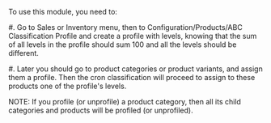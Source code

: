 To use this module, you need to:

#\. Go to Sales or Inventory menu, then to Configuration/Products/ABC
Classification Profile and create a profile with levels, knowing that
the sum of all levels in the profile should sum 100 and all the levels
should be different.

#\. Later you should go to product categories or product variants, and
assign them a profile. Then the cron classification will proceed to
assign to these products one of the profile's levels.

NOTE: If you profile (or unprofile) a product category, then all its
child categories and products will be profiled (or unprofiled).
